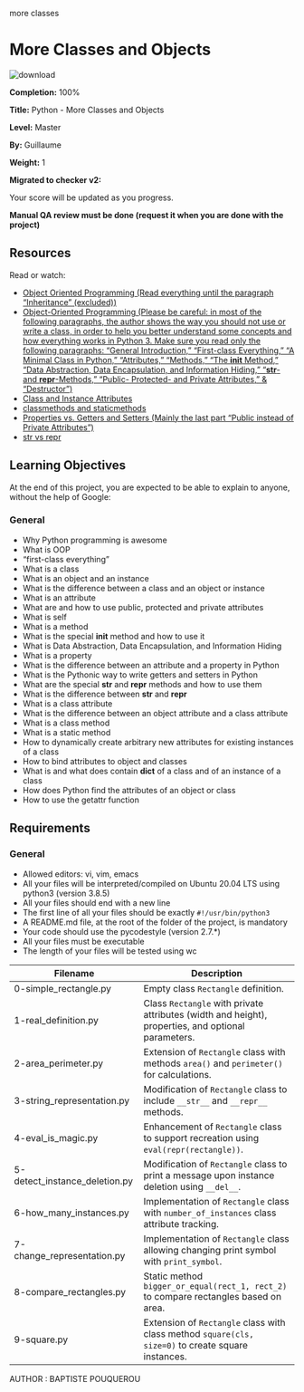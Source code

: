 more classes
# More Classes and Objects

![download](https://github.com/ghinzuka/holbertonschool-higher_level_programming/assets/102736316/db72fa9c-61ff-4f33-a6db-5813c78e307d)


**Completion:** 100%

**Title:** Python - More Classes and Objects

**Level:** Master

**By:** Guillaume

**Weight:** 1

**Migrated to checker v2:** 

Your score will be updated as you progress.

**Manual QA review must be done (request it when you are done with the project)**

## Resources

Read or watch:

- [Object Oriented Programming (Read everything until the paragraph “Inheritance” (excluded))](https://example.com)
- [Object-Oriented Programming (Please be careful: in most of the following paragraphs, the author shows the way you should not use or write a class, in order to help you better understand some concepts and how everything works in Python 3. Make sure you read only the following paragraphs: “General Introduction,” “First-class Everything,” “A Minimal Class in Python,” “Attributes,” “Methods,” “The __init__ Method,” “Data Abstraction, Data Encapsulation, and Information Hiding,” “__str__- and __repr__-Methods,” “Public- Protected- and Private Attributes,” & “Destructor”)](https://example.com)
- [Class and Instance Attributes](https://example.com)
- [classmethods and staticmethods](https://example.com)
- [Properties vs. Getters and Setters (Mainly the last part “Public instead of Private Attributes”)](https://example.com)
- [str vs repr](https://example.com)

## Learning Objectives

At the end of this project, you are expected to be able to explain to anyone, without the help of Google:

### General

- Why Python programming is awesome
- What is OOP
- “first-class everything”
- What is a class
- What is an object and an instance
- What is the difference between a class and an object or instance
- What is an attribute
- What are and how to use public, protected and private attributes
- What is self
- What is a method
- What is the special __init__ method and how to use it
- What is Data Abstraction, Data Encapsulation, and Information Hiding
- What is a property
- What is the difference between an attribute and a property in Python
- What is the Pythonic way to write getters and setters in Python
- What are the special __str__ and __repr__ methods and how to use them
- What is the difference between __str__ and __repr__
- What is a class attribute
- What is the difference between an object attribute and a class attribute
- What is a class method
- What is a static method
- How to dynamically create arbitrary new attributes for existing instances of a class
- How to bind attributes to object and classes
- What is and what does contain __dict__ of a class and of an instance of a class
- How does Python find the attributes of an object or class
- How to use the getattr function

## Requirements

### General

- Allowed editors: vi, vim, emacs
- All your files will be interpreted/compiled on Ubuntu 20.04 LTS using python3 (version 3.8.5)
- All your files should end with a new line
- The first line of all your files should be exactly `#!/usr/bin/python3`
- A README.md file, at the root of the folder of the project, is mandatory
- Your code should use the pycodestyle (version 2.7.*)
- All your files must be executable
- The length of your files will be tested using wc

| Filename               | Description                                                                                       |
|------------------------|---------------------------------------------------------------------------------------------------|
| 0-simple_rectangle.py  | Empty class `Rectangle` definition.                                                               |
| 1-real_definition.py   | Class `Rectangle` with private attributes (width and height), properties, and optional parameters. |
| 2-area_perimeter.py    | Extension of `Rectangle` class with methods `area()` and `perimeter()` for calculations.          |
| 3-string_representation.py | Modification of `Rectangle` class to include `__str__` and `__repr__` methods.                  |
| 4-eval_is_magic.py     | Enhancement of `Rectangle` class to support recreation using `eval(repr(rectangle))`.            |
| 5-detect_instance_deletion.py | Modification of `Rectangle` class to print a message upon instance deletion using `__del__`.  |
| 6-how_many_instances.py | Implementation of `Rectangle` class with `number_of_instances` class attribute tracking.         |
| 7-change_representation.py | Implementation of `Rectangle` class allowing changing print symbol with `print_symbol`.         |
| 8-compare_rectangles.py | Static method `bigger_or_equal(rect_1, rect_2)` to compare rectangles based on area.              |
| 9-square.py            | Extension of `Rectangle` class with class method `square(cls, size=0)` to create square instances.|

AUTHOR : BAPTISTE POUQUEROU
